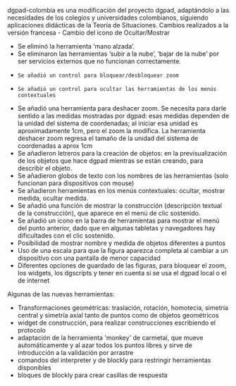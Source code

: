 dgpad-colombia es una modificación del proyecto dgpad, adaptándolo a las necesidades de los colegios y universidades colombianos, siguiendo aplicaciones didácticas de la Teoría de Situaciones.
Cambios realizados a la versión francesa
	- Cambio del icono de Ocultar/Mostrar
  - Se eliminó la herramienta ‘mano alzada’.
 - Se eliminaron las herramientas ‘subir a la nube’, ‘bajar de la nube’ por ser servicios externos que no funcionan correctamente.
  - 	Se añadió un control para bloquear/desbloquear zoom
  - 	Se añadió un control para ocultar las herramientas de los menús contextuales
  -	Se añadió una herramienta para deshacer zoom. Se necesita para darle sentido a las medidas mostradas por dgpad: esas medidas dependen de la unidad del sistema de coordenadas; al iniciar esa unidad es aproximadamente 1cm, pero el zoom la modifica. La herramienta deshacer zoom regresa el tamaño de la unidad del sistema de coordenadas a aprox 1cm
  -	Se añadieron letreros para la creación de objetos: en la previsualización de los objetos que hace dgpad mientras se están creando, para describir el objeto.
  -	Se añadieron globos de texto con los nombres de las herramientas (solo funcionan para dispositivos con mouse)
  -	Se añadieron herramientas en los menús contextuales: ocultar, mostrar medida, ocultar medida.
  -	Se añadió una función de mostrar la construcción (descripción textual de la construcción), que aparece en el menú de clic sostenido.
  -	Se añadió un icono en la barra de herramientas para mostrar el menú del punto anterior, dado que en algunas tabletas y navegadores hay dificultades con el clic sostenido.
 - Posibilidad de mostrar nombre y medida de objetos diferentes a puntos
  - Uso de una escala para que la figura aparezca completa al cambiar a un dispositivo con una pantalla de menor capacidad
  - Diferentes opciones de guardado de las figuras, para bloquear el zoom, los widgets, los dgscripts y tener en cuenta si se usa el dgpad local o el de internet

Algunas de las nuevas herramientas:
  - Transformaciones geométricas: traslación, rotación, homotecia, simetría central y simetría axial tanto de puntos como de objetos geométricos
  - widget de construcción, para realizar construcciones escribiendo el protocolo
  - adaptación de la herramienta 'monkey' de carmetal, que mueve automáticamente y al azar todos los puntos libres y sirve de introducción a la validación por arrastre
  - comandos del interpreter y de blockly para restringir herramientas disponibles
  - bloques de blockly para crear casillas de respuesta
